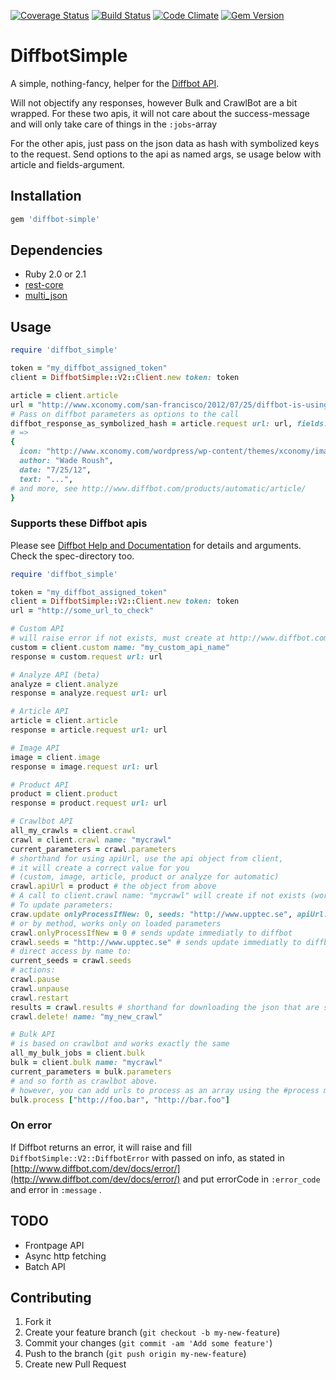 [![Coverage Status](https://coveralls.io/repos/larskrantz/diffbot_simple/badge.png)](https://coveralls.io/r/larskrantz/diffbot_simple)
[![Build Status](https://travis-ci.org/larskrantz/diffbot_simple.png?branch=master)](https://travis-ci.org/larskrantz/diffbot_simple)
[![Code Climate](https://codeclimate.com/github/larskrantz/diffbot_simple.png)](https://codeclimate.com/github/larskrantz/diffbot_simple)
[![Gem Version](https://badge.fury.io/rb/diffbot_simple.png)](http://badge.fury.io/rb/diffbot_simple)

DiffbotSimple
=============

A simple, nothing-fancy, helper for the [Diffbot API](http://www.diffbot.com/).

Will not objectify any responses, however Bulk and CrawlBot are a bit wrapped. 
For these two apis, it will not care about the success-message and will only take care of things in the `:jobs`-array

For the other apis, just pass on the json data as hash with symbolized keys to the request.
Send options to the api as named args, se usage below with article and fields-argument.

## Installation
```ruby
gem 'diffbot-simple'
```

## Dependencies
* Ruby 2.0 or 2.1
* [rest-core](https://github.com/cardinalblue/rest-core)
* [multi_json](https://github.com/intridea/multi_json)


## Usage
```ruby
require 'diffbot_simple'

token = "my_diffbot_assigned_token"
client = DiffbotSimple::V2::Client.new token: token

article = client.article
url = "http://www.xconomy.com/san-francisco/2012/07/25/diffbot-is-using-computer-vision-to-reinvent-the-semantic-web/"
# Pass on diffbot parameters as options to the call
diffbot_response_as_symbolized_hash = article.request url: url, fields: "icon,title"
# =>
{
  icon: "http://www.xconomy.com/wordpress/wp-content/themes/xconomy/images/favicon.ico",
  author: "Wade Roush",
  date: "7/25/12",
  text: "...",
# and more, see http://www.diffbot.com/products/automatic/article/
}
```

### Supports these Diffbot apis
Please see [Diffbot Help and Documentation](http://www.diffbot.com/dev/docs/) for details and arguments.
Check the spec-directory too.

```ruby
require 'diffbot_simple'

token = "my_diffbot_assigned_token"
client = DiffbotSimple::V2::Client.new token: token
url = "http://some_url_to_check"

# Custom API
# will raise error if not exists, must create at http://www.diffbot.com/dev/customize/
custom = client.custom name: "my_custom_api_name" 
response = custom.request url: url 

# Analyze API (beta)
analyze = client.analyze 
response = analyze.request url: url

# Article API
article = client.article
response = article.request url: url

# Image API
image = client.image
response = image.request url: url

# Product API
product = client.product
response = product.request url: url

# Crawlbot API
all_my_crawls = client.crawl
crawl = client.crawl name: "mycrawl"
current_parameters = crawl.parameters
# shorthand for using apiUrl, use the api object from client, 
# it will create a correct value for you 
# (custom, image, article, product or analyze for automatic)
crawl.apiUrl = product # the object from above
# A call to client.crawl name: "mycrawl" will create if not exists (works with a symbol too, client.crawl name: :mycrawl)
# To update parameters: 
craw.update onlyProcessIfNew: 0, seeds: "http://www.upptec.se", apiUrl: custom
# or by method, works only on loaded parameters
crawl.onlyProcessIfNew = 0 # sends update immediatly to diffbot
crawl.seeds = "http://www.upptec.se" # sends update immediatly to diffbot
# direct access by name to:
current_seeds = crawl.seeds
# actions:
crawl.pause
crawl.unpause
crawl.restart
results = crawl.results # shorthand for downloading the json that are specifed in :downloadJson
crawl.delete! name: "my_new_crawl" 

# Bulk API
# is based on crawlbot and works exactly the same
all_my_bulk_jobs = client.bulk
bulk = client.bulk name: "mycrawl"
current_parameters = bulk.parameters
# and so forth as crawlbot above.
# however, you can add urls to process as an array using the #process method:
bulk.process ["http://foo.bar", "http://bar.foo"] 

```

### On error
If Diffbot returns an error, it will raise and fill `DiffbotSimple::V2::DiffbotError` with passed on info, as stated in [http://www.diffbot.com/dev/docs/error/](http://www.diffbot.com/dev/docs/error/) and put errorCode in `:error_code` and error in `:message` .

## TODO
* Frontpage API
* Async http fetching
* Batch API

## Contributing

1. Fork it
2. Create your feature branch (`git checkout -b my-new-feature`)
3. Commit your changes (`git commit -am 'Add some feature'`)
4. Push to the branch (`git push origin my-new-feature`)
5. Create new Pull Request

